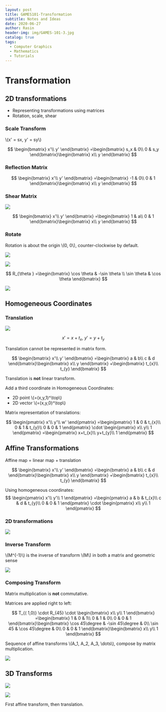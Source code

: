 ```yaml
---
layout: post
title: GAMES101-Transformation
subtitle: Notes and Ideas
date: 2020-06-27
author: Rasin
header-img: img/GAMES-101-3.jpg
catalog: true
tags:
  - Computer Graphics
  - Mathematics
  - Tutorials
---
```

# Transformation

## 2D transformations

- Representing transformations using matrices
- Rotation, scale, shear

### Scale Transform

\\(x' = sx, y' = sy\\)


$$
\begin{bmatrix}
x'\\
y'
\end{bmatrix} =\begin{bmatrix}
s_x & 0\\
0 & s_y
\end{bmatrix}\begin{bmatrix}
x\\
y
\end{bmatrix}
$$

### Reflection Matrix

$$
\begin{bmatrix}
x'\\
y'
\end{bmatrix} =\begin{bmatrix}
-1 & 0\\
0 & 1
\end{bmatrix}\begin{bmatrix}
x\\
y
\end{bmatrix}
$$

### Shear Matrix

![](https://raw.githubusercontent.com/rasin-tsukuba/blog-images/master/img/20200627153913.png)

$$
\begin{bmatrix}
x'\\
y'
\end{bmatrix} =\begin{bmatrix}
1 & a\\
0 & 1
\end{bmatrix}\begin{bmatrix}
x\\
y
\end{bmatrix}
$$

### Rotate

Rotation is about the origin \\(0, 0\\), counter-clockwise by default.

![](https://raw.githubusercontent.com/rasin-tsukuba/blog-images/master/img/20200627154635.png)

![](https://raw.githubusercontent.com/rasin-tsukuba/blog-images/master/img/20200627162752.png)

$$
R_{\theta } =\begin{bmatrix}
\cos \theta  & -\sin \theta \\
\sin \theta  & \cos \theta 
\end{bmatrix}
$$

![](https://raw.githubusercontent.com/rasin-tsukuba/blog-images/master/img/20200628144147.png)

## Homogeneous Coordinates

### Translation

![](https://raw.githubusercontent.com/rasin-tsukuba/blog-images/master/img/20200627163151.png)

$$
x' = x + t_x,\ y' = y+t_y
$$

Translation cannot be represented in matrix form.

$$
\begin{bmatrix}
x'\\
y'
\end{bmatrix} =\begin{bmatrix}
a & b\\
c & d
\end{bmatrix}\begin{bmatrix}
x\\
y
\end{bmatrix} +\begin{bmatrix}
t_{x}\\
t_{y}
\end{bmatrix}
$$

Translation is **not** linear transform.

Add a third coordinate in Homogeneous Coordinates:
- 2D point \\(=(x,y,1)^\top\\)
- 2D vector \\(=(x,y,0)^\top\\)

Matrix representation of translations:

$$
\begin{pmatrix}
x'\\
y'\\
w'
\end{pmatrix} =\begin{pmatrix}
1 & 0 & t_{x}\\
0 & 1 & t_{y}\\
0 & 0 & 1
\end{pmatrix} \cdot \begin{pmatrix}
x\\
y\\
1
\end{pmatrix} =\begin{pmatrix}
x+t_{x}\\
y+t_{y}\\
1
\end{pmatrix}
$$

## Affine Transformations

Affine map = linear map + translation

$$
\begin{bmatrix}
x'\\
y'
\end{bmatrix} =\begin{bmatrix}
a & b\\
c & d
\end{bmatrix}\begin{bmatrix}
x\\
y
\end{bmatrix} +\begin{bmatrix}
t_{x}\\
t_{y}
\end{bmatrix}
$$

Using homogeneous coordinates:
$$
\begin{pmatrix}
x'\\
y'\\
1
\end{pmatrix} =\begin{pmatrix}
a & b & t_{x}\\
c & d & t_{y}\\
0 & 0 & 1
\end{pmatrix} \cdot \begin{pmatrix}
x\\
y\\
1
\end{pmatrix} 
$$

### 2D transformations

![](https://raw.githubusercontent.com/rasin-tsukuba/blog-images/master/img/20200627165001.png)

### Inverse Transform

\\(M^{-1}\\) is the inverse of transform \\(M\\) in both a matrix and geometric sense

![](https://raw.githubusercontent.com/rasin-tsukuba/blog-images/master/img/20200627165227.png)

### Composing Transform

Matrix multiplication is **not** commutative.

Matrices are applied right to left:

$$
T_{( 1,0)} \cdot R_{45} \cdot \begin{bmatrix}
x\\
y\\
1
\end{bmatrix} =\begin{bmatrix}
1 & 0 & 1\\
0 & 1 & 0\\
0 & 0 & 1
\end{bmatrix}\begin{bmatrix}
\cos 45\degree  & -\sin 45\degree  & 0\\
\sin 45 & \cos 45\degree  & 0\\
0 & 0 & 1
\end{bmatrix}\begin{bmatrix}
x\\
y\\
1
\end{bmatrix}
$$

Sequence of affine transforms \\(A_1, A_2, A_3, \dots\\), compose by matrix multiplication.

![](https://raw.githubusercontent.com/rasin-tsukuba/blog-images/master/img/20200627191315.png)

## 3D Transforms

![](https://raw.githubusercontent.com/rasin-tsukuba/blog-images/master/img/20200627191857.png)

![](https://raw.githubusercontent.com/rasin-tsukuba/blog-images/master/img/20200627191941.png)

First affine transform, then translation.